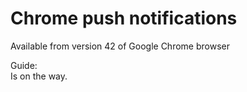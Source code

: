 Chrome push notifications
=========================

Available from version 42 of Google Chrome browser

Guide:  
Is on the way.


